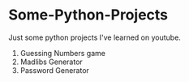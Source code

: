 # Some-Python-Projects
Just some python projects I've learned on youtube.  

1. Guessing Numbers game
2. Madlibs Generator
3. Password Generator
   

